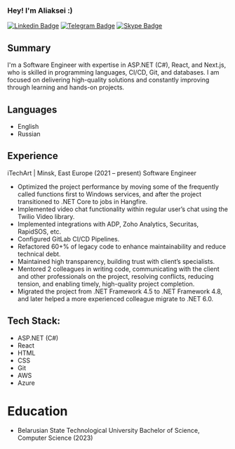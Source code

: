 ### Hey! I'm Aliaksei :) 

[![Linkedin Badge](https://img.shields.io/badge/-LinkedIn-0e76a8?style=flat-square&logo=Linkedin&logoColor=white)](https://www.linkedin.com/in/kriswhitch/)
[![Telegram Badge](https://img.shields.io/badge/-Telegram-e6e6e6?style=flat-square&logo=Telegram&logoColor=white)](https://t.me/keywi_tg)
[![Skype Badge](https://img.shields.io/badge/-Skype-0e76a8?style=flat-square&logo=Skype&logoColor=white)](https://join.skype.com/invite/G9sl012q7f9B)

## Summary
I'm a Software Engineer with expertise in ASP.NET (C#), React, and Next.js, who is skilled in programming languages, CI/CD, Git, and databases. I am focused on delivering high-quality solutions and constantly improving through learning and hands-on projects.

## Languages
- English
- Russian

## Experience
iTechArt | Minsk, East Europe (2021 – present) 
Software Engineer 
- Optimized the project performance by moving some of the frequently called functions first to Windows services, and after the project transitioned to .NET Core to jobs in Hangfire.
- Implemented video chat functionality within regular user’s chat using the Twilio Video library.
- Implemented integrations with ADP, Zoho Analytics, Securitas, RapidSOS, etc.
- Configured GitLab CI/CD Pipelines.
- Refactored 60+% of legacy code to enhance maintainability and reduce technical debt.
- Maintained high transparency, building trust with client’s specialists.
- Mentored 2 colleagues in writing code, communicating with the client and other professionals on the project, resolving conflicts, reducing tension, and enabling timely, high-quality project completion.
- Migrated the project from .NET Framework 4.5 to .NET Framework 4.8, and later helped a more experienced colleague migrate to .NET 6.0.

## Tech Stack: 
- ASP.NET (C#)
- React
- HTML
- CSS
- Git
- AWS
- Azure

# Education
- Belarusian State Technological University Bachelor of Science, Computer Science (2023)
